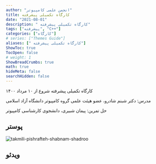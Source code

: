 ```yaml
---
author: "انجمن علمی کامپیوتر"
title: کارگاه تکمیلی پیشرفته
date: "2021-08-01"
description: " کارگاه تکمیلی پیشرفته"
tags: ["پیشرفته", "C++"]
categories: ["کارگاه"]
# series: ["Themes Guide"]
aliases: [" کارگاه تکمیلی پیشرفته"]
ShowToc: true
TocOpen: false
# weight: 1
ShowBreadCrumbs: true
math: true
hideMeta: false
searchHidden: false
---
```


 کارگاه تکمیلی پیشرفته شروع از  ۱۰ مرداد ۱۴۰۰

مدرس: دکتر شبنم شادرو، عضو هیئت  علمی گروه کامپیوتر دانشگاه آزاد اسلامی

حل تمرین: پیمان شبیری، دانشجوی کارشناسی کامپیوتر
<!--more-->

## پوستر 

![takmili-pishrafteh-shabnam-shadroo](../images/takmili-pishrafteh-iaum-2.jpg)

## ویدئو
